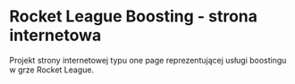 # Rocket League Boosting - strona internetowa

Projekt strony internetowej typu one page reprezentującej usługi boostingu w grze Rocket League.
